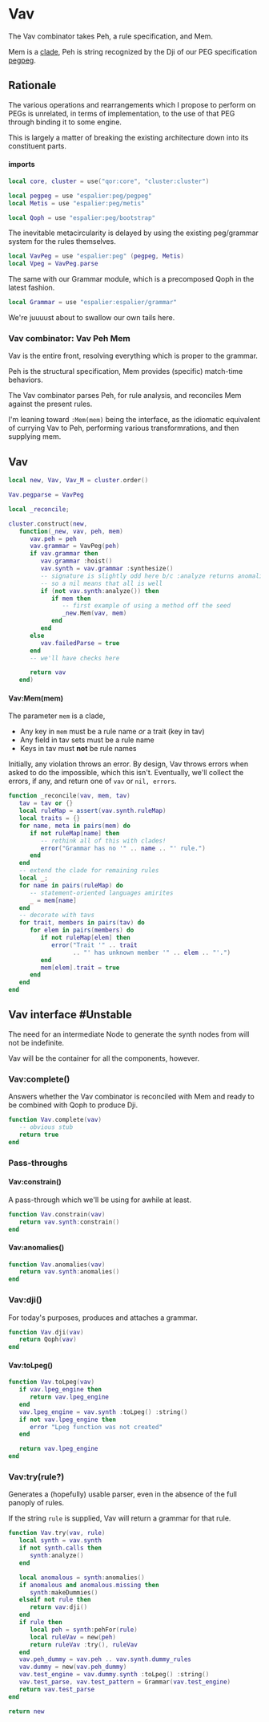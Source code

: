 # Vav

  The Vav combinator takes Peh, a rule specification, and Mem\.

Mem is a [clade](https://gitlab.com/special-circumstance//cluster/-/blob/trunk/doc/md/clade.md), Peh is string recognized by the Dji
of our PEG specification [pegpeg](https://gitlab.com/special-circumstance/espalier/-/blob/trunk/doc/md/peg/pegpeg.md)\.



## Rationale

  The various operations and rearrangements which I propose to perform on
PEGs is unrelated, in terms of implementation, to the use of that PEG through
binding it to some engine\.

This is largely a matter of breaking the existing architecture down into its
constituent parts\.


#### imports

```lua
local core, cluster = use("qor:core", "cluster:cluster")

local pegpeg = use "espalier:peg/pegpeg"
local Metis = use "espalier:peg/metis"

local Qoph = use "espalier:peg/bootstrap"
```

The inevitable metacircularity is delayed by using the existing peg/grammar
system for the rules themselves\.

```lua
local VavPeg = use "espalier:peg" (pegpeg, Metis)
local Vpeg = VavPeg.parse
```

The same with our Grammar module, which is a precomposed Qoph in the latest
fashion\.

```lua
local Grammar = use "espalier:espalier/grammar"
```

We're juuuust about to swallow our own tails here\.


### Vav combinator: Vav Peh Mem

Vav is the entire front, resolving everything which is proper to the grammar\.

Peh is the structural specification, Mem provides \(specific\) match\-time
behaviors\.

The Vav combinator parses Peh, for rule analysis, and reconciles Mem
against the present rules\.

I'm leaning toward `:Mem(mem)` being the interface, as the idiomatic
equivalent of currying Vav to Peh, performing various transformrations, and
then supplying mem\.


## Vav

```lua
local new, Vav, Vav_M = cluster.order()

Vav.pegparse = VavPeg

local _reconcile;

cluster.construct(new,
   function(_new, vav, peh, mem)
      vav.peh = peh
      vav.grammar = VavPeg(peh)
      if vav.grammar then
         vav.grammar :hoist()
         vav.synth = vav.grammar :synthesize()
         -- signature is slightly odd here b/c :analyze returns anomalies
         -- so a nil means that all is well
         if (not vav.synth:analyze()) then
            if mem then
               -- first example of using a method off the seed
               _new.Mem(vav, mem)
            end
         end
      else
         vav.failedParse = true
      end
      -- we'll have checks here

      return vav
   end)
```


#### Vav:Mem\(mem\)

  The parameter `mem` is a clade,

  -  Any key in `mem` must be a rule name *or* a trait \(key in tav\)
  -  Any field in tav sets must be a rule name
  -  Keys in tav must **not** be rule names


Initially, any violation throws an error\.  By design, Vav throws errors when
asked to do the impossible, which this isn't\.  Eventually, we'll collect the
errors, if any, and return one of `vav` or `nil, errors`\.

```lua
function _reconcile(vav, mem, tav)
   tav = tav or {}
   local ruleMap = assert(vav.synth.ruleMap)
   local traits = {}
   for name, meta in pairs(mem) do
      if not ruleMap[name] then
         -- rethink all of this with clades!
         error("Grammar has no '" .. name .. "' rule.")
      end
   end
   -- extend the clade for remaining rules
   local _;
   for name in pairs(ruleMap) do
      -- statement-oriented languages amirites
      _ = mem[name]
   end
   -- decorate with tavs
   for trait, members in pairs(tav) do
      for elem in pairs(members) do
         if not ruleMap[elem] then
            error("Trait '" .. trait
                  .. "' has unknown member '" .. elem .. "'.")
         end
         mem[elem].trait = true
      end
   end
end
```



## Vav interface \#Unstable

The need for an intermediate Node to generate the synth nodes from will not
be indefinite\.

Vav will be the container for all the components, however\.


### Vav:complete\(\)

Answers whether the Vav combinator is reconciled with Mem and ready to be
combined with Qoph to produce Dji\.


```lua
function Vav.complete(vav)
   -- obvious stub
   return true
end
```


### Pass\-throughs


#### Vav:constrain\(\)

A pass\-through which we'll be using for awhile at least\.

```lua
function Vav.constrain(vav)
   return vav.synth:constrain()
end
```


#### Vav:anomalies\(\)

```lua
function Vav.anomalies(vav)
   return vav.synth:anomalies()
end
```


### Vav:dji\(\)

For today's purposes, produces and attaches a grammar\.

```lua
function Vav.dji(vav)
   return Qoph(vav)
end
```


#### Vav:toLpeg\(\)

```lua
function Vav.toLpeg(vav)
   if vav.lpeg_engine then
      return vav.lpeg_engine
   end
   vav.lpeg_engine = vav.synth :toLpeg() :string()
   if not vav.lpeg_engine then
      error "Lpeg function was not created"
   end

   return vav.lpeg_engine
end
```


### Vav:try\(rule?\)

Generates a \(hopefully\) usable parser, even in the absence of the full
panoply of rules\.

If the string `rule` is supplied, Vav will return a grammar for that rule\.

```lua
function Vav.try(vav, rule)
   local synth = vav.synth
   if not synth.calls then
      synth:analyze()
   end

   local anomalous = synth:anomalies()
   if anomalous and anomalous.missing then
      synth:makeDummies()
   elseif not rule then
      return vav:dji()
   end
   if rule then
      local peh = synth:pehFor(rule)
      local ruleVav = new(peh)
      return ruleVav :try(), ruleVav
   end
   vav.peh_dummy = vav.peh .. vav.synth.dummy_rules
   vav.dummy = new(vav.peh_dummy)
   vav.test_engine = vav.dummy.synth :toLpeg() :string()
   vav.test_parse, vav.test_pattern = Grammar(vav.test_engine)
   return vav.test_parse
end
```

```lua
return new
```

